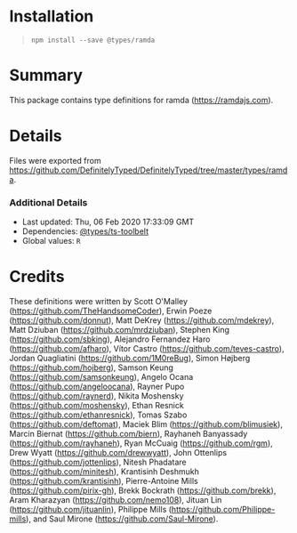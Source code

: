 # Installation
> `npm install --save @types/ramda`

# Summary
This package contains type definitions for ramda (https://ramdajs.com).

# Details
Files were exported from https://github.com/DefinitelyTyped/DefinitelyTyped/tree/master/types/ramda.

### Additional Details
 * Last updated: Thu, 06 Feb 2020 17:33:09 GMT
 * Dependencies: [@types/ts-toolbelt](https://npmjs.com/package/@types/ts-toolbelt)
 * Global values: `R`

# Credits
These definitions were written by Scott O'Malley (https://github.com/TheHandsomeCoder), Erwin Poeze (https://github.com/donnut), Matt DeKrey (https://github.com/mdekrey), Matt Dziuban (https://github.com/mrdziuban), Stephen King (https://github.com/sbking), Alejandro Fernandez Haro (https://github.com/afharo), Vítor Castro (https://github.com/teves-castro), Jordan Quagliatini (https://github.com/1M0reBug), Simon Højberg (https://github.com/hojberg), Samson Keung (https://github.com/samsonkeung), Angelo Ocana (https://github.com/angeloocana), Rayner Pupo (https://github.com/raynerd), Nikita Moshensky (https://github.com/moshensky), Ethan Resnick (https://github.com/ethanresnick), Tomas Szabo (https://github.com/deftomat), Maciek Blim (https://github.com/blimusiek), Marcin Biernat (https://github.com/biern), Rayhaneh Banyassady (https://github.com/rayhaneh), Ryan McCuaig (https://github.com/rgm), Drew Wyatt (https://github.com/drewwyatt), John Ottenlips (https://github.com/jottenlips), Nitesh Phadatare (https://github.com/minitesh), Krantisinh Deshmukh (https://github.com/krantisinh), Pierre-Antoine Mills (https://github.com/pirix-gh), Brekk Bockrath (https://github.com/brekk), Aram Kharazyan (https://github.com/nemo108), Jituan Lin (https://github.com/jituanlin), Philippe Mills (https://github.com/Philippe-mills), and Saul Mirone (https://github.com/Saul-Mirone).
